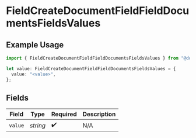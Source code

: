 # FieldCreateDocumentFieldFieldDocumentsFieldsValues

## Example Usage

```typescript
import { FieldCreateDocumentFieldFieldDocumentsFieldsValues } from "@documenso/sdk-typescript/models/operations";

let value: FieldCreateDocumentFieldFieldDocumentsFieldsValues = {
  value: "<value>",
};
```

## Fields

| Field              | Type               | Required           | Description        |
| ------------------ | ------------------ | ------------------ | ------------------ |
| `value`            | *string*           | :heavy_check_mark: | N/A                |